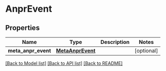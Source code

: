 # AnprEvent

## Properties
Name | Type | Description | Notes
------------ | ------------- | ------------- | -------------
**meta_anpr_event** | [**MetaAnprEvent**](MetaAnprEvent.md) |  | [optional] 

[[Back to Model list]](../README.md#documentation-for-models) [[Back to API list]](../README.md#documentation-for-api-endpoints) [[Back to README]](../README.md)


